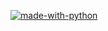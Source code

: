 [![made-with-python](http://ForTheBadge.com/images/badges/made-with-python.svg)](https://www.python.org/)
